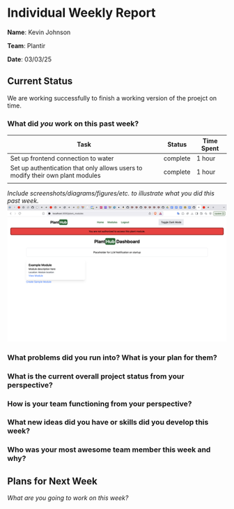 # Individual Weekly Report

**Name**: Kevin Johnson

**Team**: Plantir

**Date**: 03/03/25

## Current Status

We are working successfully to finish a working version of the proejct on time.

### What did _you_ work on this past week?

| Task | Status | Time Spent | 
| ---- | ------ | ---------- |
|   Set up frontend connection to water   |   complete     |       1 hour     |
|  Set up authentication that only allows users to modify their own plant modules    |   complete     |      1 hour      |
|      |        |            |

*Include screenshots/diagrams/figures/etc. to illustrate what you did this past week.*
![Plant module unauthorized error](./assets/plant_module_unauthorized_error.png)

### What problems did you run into? What is your plan for them?



### What is the current overall project status from your perspective? 



### How is your team functioning from your perspective?



### What new ideas did you have or skills did you develop this week?



### Who was your most awesome team member this week and why?



## Plans for Next Week

*What are you going to work on this week?*
